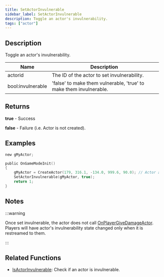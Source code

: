 ```yaml
---
title: SetActorInvulnerable
sidebar_label: SetActorInvulnerable
description: Toggle an actor's invulnerability.
tags: ["actor"]
---
```


<VersionWarn version='SA-MP 0.3.7' />

## Description

Toggle an actor's invulnerability.

| Name              | Description                                                        |
| ----------------- | ------------------------------------------------------------------ |
| actorid           | The ID of the actor to set invulnerability.                        |
| bool:invulnerable | 'false' to make them vulnerable, 'true' to make them invulnerable. |

## Returns

**true** - Success

**false** - Failure (i.e. Actor is not created).

## Examples

```c
new gMyActor;

public OnGameModeInit()
{
    gMyActor = CreateActor(179, 316.1, -134.0, 999.6, 90.0); // Actor as a salesperson in Ammunation.
    SetActorInvulnerable(gMyActor, true);
    return 1;
}
```

## Notes

:::warning

Once set invulnerable, the actor does not call [OnPlayerGiveDamageActor](OnPlayerGiveDamageActor). Players will have actor's invulnerability state changed only when it is restreamed to them.

:::

## Related Functions

- [IsActorInvulnerable](IsActorInvulnerable): Check if an actor is invulnerable.
